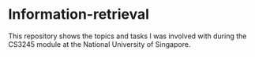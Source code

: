 # Information-retrieval
This repository shows the topics and tasks I was involved with during the CS3245 module at the National University of Singapore.
